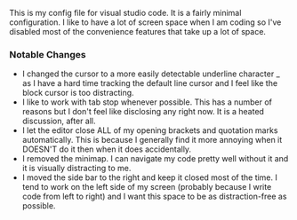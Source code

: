 This is my config file for visual studio code. It is a fairly minimal configuration. I like to have a lot of screen space when I am coding so I've disabled most of the convenience features that take up a lot of space.

### Notable Changes
- I changed the cursor to a more easily detectable underline character _ as I have a hard time tracking the default line cursor and I feel like the block cursor is too distracting.
- I like to work with tab stop whenever possible. This has a number of reasons but I don't feel like disclosing any right now. It is a heated discussion, after all.
- I let the editor close ALL of my opening brackets and quotation marks automatically. This is because I generally find it more annoying when it DOESN'T do it then when it does accidentally.
- I removed the minimap. I can navigate my code pretty well without it and it is visually distracting to me.
- I moved the side bar to the right and keep it closed most of the time. I tend to work on the left side of my screen (probably because I write code from left to right) and I want this space to be as distraction-free as possible. 
